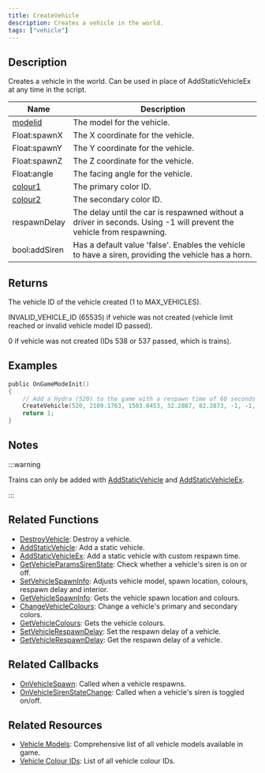 ```yaml
---
title: CreateVehicle
description: Creates a vehicle in the world.
tags: ["vehicle"]
---
```


## Description

Creates a vehicle in the world. Can be used in place of AddStaticVehicleEx at any time in the script.

| Name                                   | Description                                                                                                          |
| -------------------------------------- | -------------------------------------------------------------------------------------------------------------------- |
| [modelid](../resources/vehicleid)      | The model for the vehicle.                                                                                           |
| Float:spawnX                           | The X coordinate for the vehicle.                                                                                    |
| Float:spawnY                           | The Y coordinate for the vehicle.                                                                                    |
| Float:spawnZ                           | The Z coordinate for the vehicle.                                                                                    |
| Float:angle                            | The facing angle for the vehicle.                                                                                    |
| [colour1](../resources/vehiclecolorid) | The primary color ID.                                                                                                |
| [colour2](../resources/vehiclecolorid) | The secondary color ID.                                                                                              |
| respawnDelay                           | The delay until the car is respawned without a driver in seconds. Using -1 will prevent the vehicle from respawning. |
| bool:addSiren                          | Has a default value 'false'. Enables the vehicle to have a siren, providing the vehicle has a horn.                  |

## Returns

The vehicle ID of the vehicle created (1 to MAX_VEHICLES).

INVALID_VEHICLE_ID (65535) if vehicle was not created (vehicle limit reached or invalid vehicle model ID passed).

0 if vehicle was not created (IDs 538 or 537 passed, which is trains).

## Examples

```c
public OnGameModeInit()
{
    // Add a Hydra (520) to the game with a respawn time of 60 seconds
    CreateVehicle(520, 2109.1763, 1503.0453, 32.2887, 82.2873, -1, -1, 60);
    return 1;
}
```

## Notes

:::warning

Trains can only be added with [AddStaticVehicle](AddStaticVehicle) and [AddStaticVehicleEx](AddStaticVehicleEx).

:::

## Related Functions

- [DestroyVehicle](DestroyVehicle): Destroy a vehicle.
- [AddStaticVehicle](AddStaticVehicle): Add a static vehicle.
- [AddStaticVehicleEx](AddStaticVehicleEx): Add a static vehicle with custom respawn time.
- [GetVehicleParamsSirenState](GetVehicleParamsSirenState): Check whether a vehicle's siren is on or off.
- [SetVehicleSpawnInfo](SetVehicleSpawnInfo): Adjusts vehicle model, spawn location, colours, respawn delay and interior.
- [GetVehicleSpawnInfo](GetVehicleSpawnInfo): Gets the vehicle spawn location and colours.
- [ChangeVehicleColours](ChangeVehicleColours): Change a vehicle's primary and secondary colors.
- [GetVehicleColours](GetVehicleColours): Gets the vehicle colours.
- [SetVehicleRespawnDelay](SetVehicleRespawnDelay): Set the respawn delay of a vehicle.
- [GetVehicleRespawnDelay](GetVehicleRespawnDelay): Get the respawn delay of a vehicle.

## Related Callbacks

- [OnVehicleSpawn](../callbacks/OnVehicleSpawn): Called when a vehicle respawns.
- [OnVehicleSirenStateChange](../callbacks/OnVehicleSirenStateChange): Called when a vehicle's siren is toggled on/off.

## Related Resources

- [Vehicle Models](../resources/vehicleid): Comprehensive list of all vehicle models available in game.
- [Vehicle Colour IDs](../resources/vehiclecolorid): List of all vehicle colour IDs.
